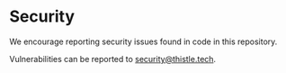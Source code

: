 # Security

We encourage reporting security issues found in code in this repository.

Vulnerabilities can be reported to <security@thistle.tech>.
